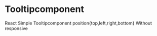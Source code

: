 # Tooltipcomponent
React Simple Tooltipcomponent position{top,left,right,bottom} Without responsive
